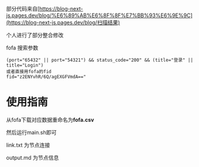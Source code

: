 部分代码来自[https://blog-next-js.pages.dev/blog/%E6%89%AB%E6%8F%8F%E7%BB%93%E6%9E%9C](https://blog-next-js.pages.dev/blog/扫描结果) 

个人进行了部分整合修改



fofa 搜索参数

```
(port="65432" || port="54321") && status_code="200" && (title="登录" || title="Login") 
或者直接用fofa的fid 
fid="z2ENYvhR/6Q/agEXGFVmdA=="
```



# 使用指南

从fofa下载对应数据重命名为**fofa.csv**

然后运行main.sh即可

link.txt        为节点连接

output.md  为节点信息